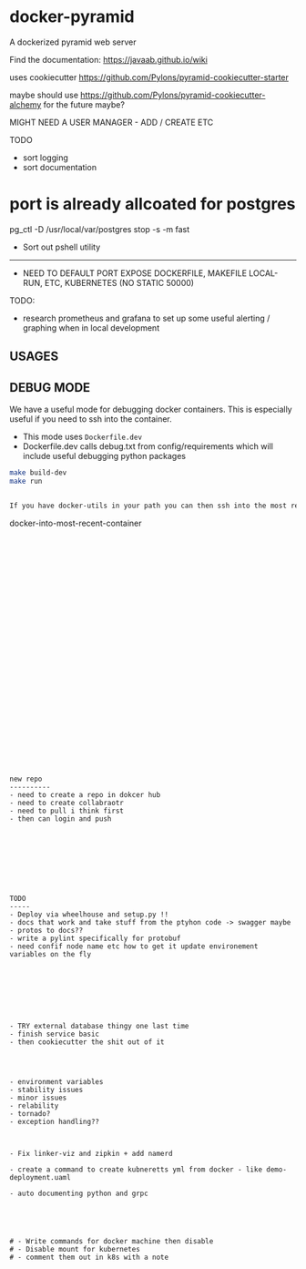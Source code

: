 # docker-pyramid
A dockerized pyramid web server

Find the documentation: https://javaab.github.io/wiki


uses cookiecutter https://github.com/Pylons/pyramid-cookiecutter-starter


maybe should use https://github.com/Pylons/pyramid-cookiecutter-alchemy for the future maybe?


MIGHT NEED A USER MANAGER - ADD / CREATE ETC


TODO
- sort logging
- sort documentation


# port is already allcoated for postgres
pg_ctl -D /usr/local/var/postgres stop -s -m fast





- Sort out pshell utility

------------------------------------------------------------------------------




- NEED TO DEFAULT PORT EXPOSE DOCKERFILE, MAKEFILE LOCAL-RUN, ETC, KUBERNETES (NO STATIC 50000)








TODO:
- research prometheus and grafana to set up some useful alerting / graphing when in local development








USAGES
--------


DEBUG MODE
-----------
We have a useful mode for debugging docker containers. This is especially useful if you need to ssh into the container.

- This mode uses `Dockerfile.dev`
- Dockerfile.dev calls debug.txt from config/requirements which will include useful debugging python packages

```sh
make build-dev
make run


If you have docker-utils in your path you can then ssh into the most recent container 
```
docker-into-most-recent-container
```






























new repo
----------
- need to create a repo in dokcer hub
- need to create collabraotr
- need to pull i think first
- then can login and push 









TODO
-----
- Deploy via wheelhouse and setup.py !!
- docs that work and take stuff from the ptyhon code -> swagger maybe
- protos to docs??
- write a pylint specifically for protobuf
- need confif node name etc how to get it update environement variables on the fly








- TRY external database thingy one last time
- finish service basic
- then cookiecutter the shit out of it




- environment variables
- stability issues
- minor issues 
- relability 
- tornado?
- exception handling??



- Fix linker-viz and zipkin + add namerd

- create a command to create kubneretts yml from docker - like demo-deployment.uaml

- auto documenting python and grpc 





# - Write commands for docker machine then disable
# - Disable mount for kubernetes
# - comment them out in k8s with a note 













